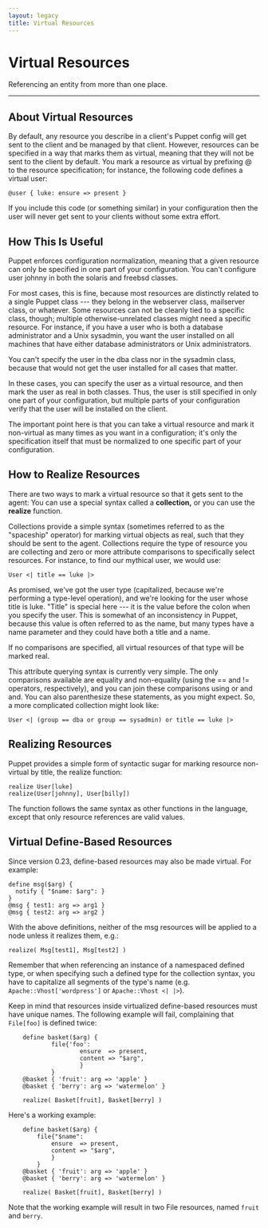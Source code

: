 ```yaml
---
layout: legacy
title: Virtual Resources
---
```


Virtual Resources
=================

Referencing an entity from more than one place.

* * *

About Virtual Resources
-----------------------

By default, any resource you describe in a client's Puppet config
will get sent to the client and be managed by that client. However,
resources can be specified in a way that marks them
as virtual, meaning that they will not be sent to the client by
default. You mark a resource as virtual by prefixing @ to the
resource specification; for instance, the following code defines a
virtual user:

    @user { luke: ensure => present }

If you include this code (or something similar) in your
configuration then the user will never get sent to your clients
without some extra effort.

How This Is Useful
------------------

Puppet enforces configuration normalization, meaning that a given
resource can only be specified in one part of your configuration.
You can't configure user johnny in both the solaris and freebsd
classes.

For most cases, this is fine, because most resources are distinctly
related to a single Puppet class --- they belong in the webserver
class, mailserver class, or whatever. Some resources can not be
cleanly tied to a specific class, though; multiple
otherwise-unrelated classes might need a specific resource. For
instance, if you have a user who is both a database administrator
and a Unix sysadmin, you want the user installed on all machines
that have either database administrators or Unix administrators.

You can't specify the user in the dba class nor in the sysadmin
class, because that would not get the user installed for all cases
that matter.

In these cases, you can specify the user as a virtual resource, and
then mark the user as real in both classes. Thus, the user is still
specified in only one part of your configuration, but multiple
parts of your configuration verify that the user will be installed
on the client.

The important point here is that you can take a virtual resource
and mark it non-virtual as many times as you want in a
configuration; it's only the specification itself that must be
normalized to one specific part of your configuration.

How to Realize Resources
------------------------

There are two ways to mark a virtual resource so that it gets sent
to the agent: You can use a special syntax called a **collection,** or
you can use the **realize** function.

Collections provide a
simple syntax (sometimes referred to as the "spaceship" operator) for marking virtual objects as real, such that they
should be sent to the agent. Collections require the type of
resource you are collecting and zero or more attribute comparisons
to specifically select resources. For instance, to find our
mythical user, we would use:

    User <| title == luke |>

As promised, we've got the user type (capitalized, because we're
performing a type-level operation), and we're looking for the user
whose title is luke. "Title" is special here --- it is the value
before the colon when you specify the user. This is somewhat of an
inconsistency in Puppet, because this value is often referred to as
the name, but many types have a name parameter and they could have
both a title and a name.

If no comparisons are specified, all virtual resources of that type
will be marked real.

This attribute querying syntax is currently very simple. The only
comparisons available are equality and non-equality (using the ==
and != operators, respectively), and you can join these comparisons
using or and and. You can also parenthesize these statements, as
you might expect. So, a more complicated collection might look
like:

    User <| (group == dba or group == sysadmin) or title == luke |>

Realizing Resources
-------------------

Puppet provides a simple form of syntactic sugar for marking
resource non-virtual by title, the realize function:

    realize User[luke]
    realize(User[johnny], User[billy])

The function follows the same syntax as other functions in the
language, except that only resource references are valid values.

Virtual Define-Based Resources
------------------------------

Since version 0.23, define-based resources may also be made
virtual. For example:

    define msg($arg) {
      notify { "$name: $arg": }
    }
    @msg { test1: arg => arg1 }
    @msg { test2: arg => arg2 }

With the above definitions, neither of the msg resources will be
applied to a node unless it realizes them, e.g.:

    realize( Msg[test1], Msg[test2] )
    
Remember that when referencing an instance of a namespaced defined type, or when specifying such a defined type for the collection syntax, you have to capitalize all segments of the type's name (e.g. `Apache::Vhost['wordpress']` or `Apache::Vhost <| |>`).

Keep in mind that resources inside virtualized define-based
resources must have unique names. The following example will
fail, complaining that `File[foo]` is defined twice:

        define basket($arg) {
                file{'foo':
                        ensure  => present,
                        content => "$arg",
                        }
                }
        @basket { 'fruit': arg => 'apple' }
        @basket { 'berry': arg => 'watermelon' }

        realize( Basket[fruit], Basket[berry] )

Here's a working example:

        define basket($arg) {
            file{"$name":
                ensure  => present,
                content => "$arg",
                }
            }
        @basket { 'fruit': arg => 'apple' }
        @basket { 'berry': arg => 'watermelon' }

        realize( Basket[fruit], Basket[berry] )

Note that the working example will result in two File resources, named `fruit` and `berry`.


